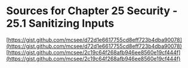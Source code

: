 # Sources for Chapter 25 Security - 25.1 Sanitizing Inputs

[https://gist.github.com/mcsee/d72d1e6617755cd8eff723b4dba90078](https://gist.github.com/mcsee/d72d1e6617755cd8eff723b4dba90078)
[https://gist.github.com/mcsee/2c19c64f268afb946ee8560e19cf444f](https://gist.github.com/mcsee/2c19c64f268afb946ee8560e19cf444f)